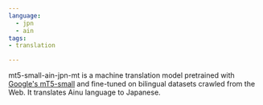 ```yaml
---
language: 
  - jpn
  - ain
tags:
- translation

---
```

mt5-small-ain-jpn-mt is a machine translation model pretrained with [Google's mT5-small](https://huggingface.co/google/mt5-small) and fine-tuned on bilingual datasets crawled from the Web. It translates Ainu language to Japanese.
